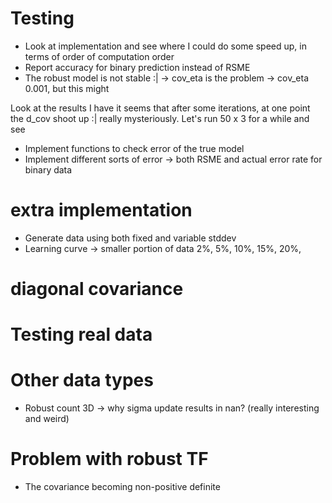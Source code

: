 # Testing
- Look at implementation and see where I could do some speed up, 
in terms of order of computation order
- Report accuracy for binary prediction instead of RSME
- The robust model is not stable :| -> cov_eta is the problem 
-> cov_eta 0.001, but this might

Look at the results I have it seems that after some iterations, at one point
the d_cov shoot up :| really mysteriously. Let's run 50 x 3 for a while and see

- Implement functions to check error of the true model
- Implement different sorts of error -> both RSME and actual error rate for binary
data

# extra implementation
- Generate data using both fixed and variable stddev
- Learning curve -> smaller portion of data 2%, 5%, 10%, 15%, 20%, 


# diagonal covariance


# Testing real data
 

# Other data types
- Robust count 3D -> why sigma update results in nan? (really interesting
and weird)

# Problem with robust TF
- The covariance becoming non-positive definite







